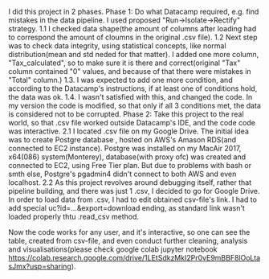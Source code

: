 I did this project in 2 phases.
Phase 1: Do what Datacamp required, e.g. find mistakes in the data pipeline. I used proposed "Run->Isolate->Rectify" strategy.
1.1 I checked data shape(the amount of columns after loading had to correspond the amount of cloumns in the original .csv file).
1.2 Next step was to check data integrity, using statistical concepts, like normal distribution(mean and std neded for that matter). I added one more column, "Tax_calculated", so to make sure it is there and correct(original "Tax" column contained "0" values, and because of that there were mistakes in "Total" column.)
1.3. I was expected to add one more condition, and according to the Datacamp's instructions, if at least one of conditions hold, the data was ok.
1.4. I wasn't satisfied with this, and changed the code. In my version the code is modified, so that only if all 3 conditions met, the data is considered not to be corrupted.
Phase 2: Take this project to the real world, so that .csv file worked outside Datacamp's IDE, and the code code was interactive.
2.1 I located .csv file on my Google Drive. The initial idea was to create Postgre database , hosted on AWS's Amason RDS(and connected to EC2 instance). Postgre was installed on my MacAir 2017, x64(086) system(Monterey), database(with proxy ofc) was created and connected to EC2, using Free Tier plan. But due to problems with bash or smth else, Postgre's pgadmin4 didn't connect to both AWS and even localhost.
2.2 As this project revolves around debugging itself, rather that pipeline building, and there was just 1 .csv, I decided to go for Google Drive. In order to load data from .csv, I had to edit obtained csv-file's link. I had to add special  uc?id=...&export=download ending, as standard link wasn't loaded properly thtu .read_csv method.

Now the code works for any user, and it's interactive, so one can see the table, created from csv-file, and even conduct further cleaning, analysis and visualisations(please check google colab jupyter notebook https://colab.research.google.com/drive/1LEtSdkzMkI2Pr0vE9mBBF8lOoLtasJmx?usp=sharing).
